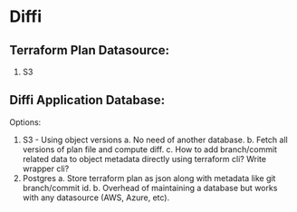 # Diffi

## Terraform Plan Datasource:
1. S3

## Diffi Application Database:
Options: 
1. S3 - Using object versions 
    a. No need of another database. 
    b. Fetch all versions of plan file and compute diff.
    c. How to add branch/commit related data to object metadata directly using terraform cli? Write wrapper cli?
2. Postgres
    a. Store terraform plan as json along with metadata like git branch/commit id.
    b. Overhead of maintaining a database but works with any datasource (AWS, Azure, etc).
